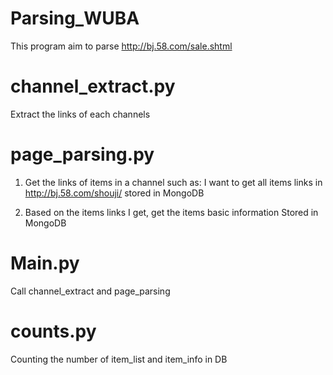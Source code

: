 # Parsing_WUBA

This program aim to parse http://bj.58.com/sale.shtml

# channel_extract.py
Extract the links of each channels

# page_parsing.py
1. Get the links of items in a channel
such as: I want to get all items links in http://bj.58.com/shouji/
stored in MongoDB

2. Based on the items links I get, get the items basic information
Stored in MongoDB

# Main.py
Call channel_extract and page_parsing

# counts.py
Counting the number of item_list and item_info in DB


